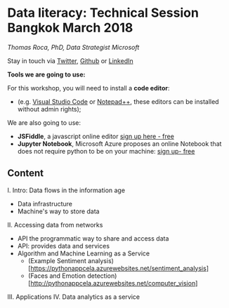# Data literacy: Technical Session Bangkok March 2018
*Thomas Roca, PhD, Data Strategist Microsoft*

Stay in touch via [Twitter](https://twitter.com/Thomas_Roca), [Github](https://github.com/ThomasRoca/) or [LinkedIn](https://www.linkedin.com/in/thomas-roca-43347484/)

**Tools we are going to use:**

For this workshop, you will need to install a **code editor**:
- (e.g. [Visual Studio Code](https://sourceforge.net/projects/vscode-portable/) or [Notepad++](https://notepad-plus-plus.org/fr/), these editors can be installed without admin rights);

We are also going to use: 
- 	**JSFiddle**, a javascript online editor [sign up here - free](https://jsfiddle.net/user/signup/)
-  **Jupyter Notebook**, Microsoft Azure proposes an online Notebook that does not require python to be on your machine: [sign up- free](https://notebooks.azure.com/)

## Content
I. Intro: Data flows in the information age
- Data infrastructure
- Machine's way to store data

II. Accessing data from networks
- API the programmatic way to share and access data
- API: provides data and services
- Algorithm and Machine Learning as a Service
  - (Example Sentiment analysis)[https://pythonappcela.azurewebsites.net/sentiment_analysis]
  - (Faces and Emotion detection)[http://pythonappcela.azurewebsites.net/computer_vision]
  
III. Applications
IV. Data analytics as a service
